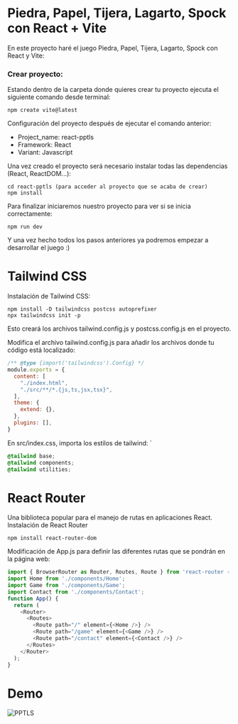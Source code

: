 # Piedra, Papel, Tijera, Lagarto, Spock con React + Vite
En este proyecto haré el juego Piedra, Papel, Tijera, Lagarto, Spock con React y Vite:
### Crear proyecto: 
Estando dentro de la carpeta donde quieres crear tu proyecto ejecuta el siguiente comando desde terminal: 
```
npm create vite@latest
```
Configuración del proyecto después de ejecutar el comando anterior:
- Project_name: react-pptls
- Framework: React
- Variant: Javascript
   
Una vez creado el proyecto será necesario instalar todas las dependencias (React, ReactDOM...):
```
cd react-pptls (para acceder al proyecto que se acaba de crear)
npm install
```

Para finalizar iniciaremos nuestro proyecto para ver si se inicia correctamente: 
```
npm run dev
```
Y una vez hecho todos los pasos anteriores ya podremos empezar a desarrollar el juego :)

# Tailwind CSS
Instalación de Tailwind CSS:
```
npm install -D tailwindcss postcss autoprefixer
npx tailwindcss init -p
```
Esto creará los archivos tailwind.config.js y postcss.config.js en el proyecto.

Modifica el archivo tailwind.config.js para añadir los archivos donde tu código está localizado: 
```js
/** @type {import('tailwindcss').Config} */
module.exports = {
  content: [
    "./index.html",
    "./src/**/*.{js,ts,jsx,tsx}",
  ],
  theme: {
    extend: {},
  },
  plugins: [],
}
```
En src/index.css, importa los estilos de tailwind: `
```css
@tailwind base; 
@tailwind components; 
@tailwind utilities;
```
# React Router
Una biblioteca popular para el manejo de rutas en aplicaciones React.
Instalación de React Router
```
npm install react-router-dom
```
Modificación de App.js para definir las diferentes rutas que se pondrán en la página web:
```js
import { BrowserRouter as Router, Routes, Route } from 'react-router - dom'; 
import Home from './components/Home';
import Game from './components/Game';
import Contact from './components/Contact';
function App() {
  return (
    <Router>
      <Routes>
        <Route path="/" element={<Home />} />
        <Route path="/game" element={<Game />} />
        <Route path="/contact" element={<Contact />} />
      </Routes>
    </Router>
  );
}
```
# Demo
![PPTLS](https://github.com/user-attachments/assets/38d12464-139f-4302-b4b5-0bc34ef86354)
